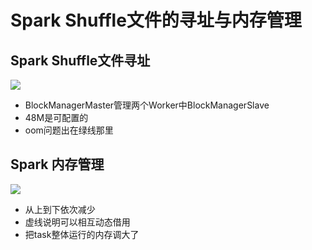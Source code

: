 # Spark Shuffle文件的寻址与内存管理

## Spark Shuffle文件寻址

![](https://willipic.oss-cn-hangzhou.aliyuncs.com/Spark/Shuffle%E6%96%87%E4%BB%B6%E5%AF%BB%E5%9D%80.jpg )

* BlockManagerMaster管理两个Worker中BlockManagerSlave
* 48M是可配置的
* oom问题出在绿线那里

## Spark 内存管理

![](https://willipic.oss-cn-hangzhou.aliyuncs.com/Spark/Spark%E5%86%85%E5%AD%98%E7%AE%A1%E7%90%86.jpg )

* 从上到下依次减少
* 虚线说明可以相互动态借用
* 把task整体运行的内存调大了